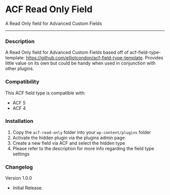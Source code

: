 # ACF Read Only Field

A Read Only field for Advanced Custom Fields

-----------------------

### Description

A Read Only field for Advanced Custom Fields based off of acf-field-type-template: https://github.com/elliotcondon/acf-field-type-template. Provides little value on its own but could be handy when used in conjunction with other plugins.

### Compatibility

This ACF field type is compatible with:
* ACF 5
* ACF 4

### Installation

1. Copy the `acf-read-only` folder into your `wp-content/plugins` folder
2. Activate the hidden plugin via the plugins admin page
3. Create a new field via ACF and select the hidden type
4. Please refer to the description for more info regarding the field type settings

### Changelog
Version 1.0.0
* Initial Release.
